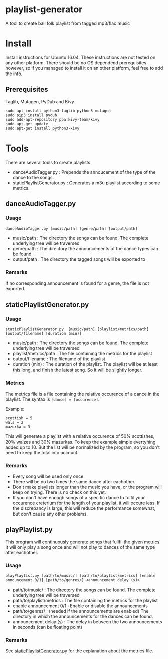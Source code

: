 # playlist-generator
A tool to create ball folk playlist from tagged mp3/flac music

# Install
Install instructions for Ubuntu 16.04. 
These instructions are not tested on any other platform.
There should be no OS dependend prerequisites however, so if you managed to install it on an other platform, feel free to add the info.

## Prerequisites
Taglib, Mutagen, PyDub and Kivy

```
sudo apt install python3-taglib python3-mutagen
sudo pip3 install pydub
sudo add-apt-repository ppa:kivy-team/kivy
sudo apt-get update
sudo apt-get install python3-kivy
```


# Tools
There are several tools to create playlists

* danceAudioTagger.py : Prepends the annoucement of the type of the dance to the songs.
* staticPlaylistGenerator.py : Generates a m3u playlist according to some metrics.

## danceAudioTagger.py
### Usage 
```
danceAudioTagger.py [music/path] [genre/path] [output/path]
```
* music/path : The directory the songs can be found. The complete underlying tree will be traversed
* genre/path : The directory the announcements of the dance types can be found
* output/path : The directory the tagged songs will be exported to

### Remarks
If no corresponding announcement is found for a genre, the file is not exported.

## staticPlaylistGenerator.py
### Usage 
```
staticPlaylistGenerator.py  [music/path] [playlist/metrics/path] [output/filename] [duration (min)]
```

* music/path : The directory the songs can be found. The complete underlying tree will be traversed
* playlist/metrics/path : The file containing the metrics for the playlist
* output/filename : The filename of the playlist
* duration (min) : The duration of the playlist. The playlist will be at least this long, and finish the latest song. So it will be slightly longer.

### Metrics
The metrics file is a file containing the relative occurence of a dance in the playlist.
The syntax is ```[dance] = [occurence]```.

Example:
```
scottish = 5
wals = 2
mazurka = 3
```

This will generate a playlist with a relative occurence of 50% scottishes, 20% walzes and 30% mazurkas.
To keep the example simple evertyhing added up to 10.
But the list will be normalized by the program, so you don't need to keep the total into account.


### Remarks
* Every song will be used only once.
* There will be no two times the same dance after eachother.
* Don't make playlists longer than the music you have, or the program will keep on trying. There is no check on this yet.
* If you don't have enough songs of a specific dance to fulfil your occurence creterium for the length of your playlist, it will occure less. If the discrepancy is large, this will reduce the performance somewhat, but don't cause any other problems.

## playPlaylist.py
This program will continuously generate songs that fullfil the given metrics. 
It will only play a song once and will not play to dances of the same type after eachother.

### Usage
```
playPlaylist.py [path/to/music/] [path/to/playlist/metrics] [enable announcement 0/1] [path/to/genres/] <announcement delay (s)> 
```

* path/to/music/ : The directory the songs can be found. The complete underlying tree will be traversed
* path/to/playlist/metrics : The file containing the metrics for the playlist
* enable announcement 0/1 : Enable or disable the announcements
* path/to/genres/ : (needed if the announcements are enabled) The directory in which the announcements for the dances can be found.
* announcement delay (s) : The delay in between the two announcements in seconds (can be floating point)


### Remarks
See [staticPlaylistGenerator.py](#markdown-header-metrics) for the explanation about the metrics file.